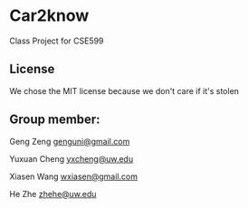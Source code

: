 # Car2know
Class Project for CSE599

## License
We chose the MIT license because we don't care if it's stolen 


## Group member:

Geng Zeng
genguni@gmail.com

Yuxuan Cheng
yxcheng@uw.edu

Xiasen Wang
wxiasen@gmail.com

He Zhe
zhehe@uw.edu
